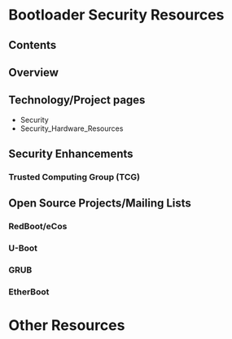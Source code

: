 # Bootloader Security Resources
## Contents
## Overview
## Technology/Project pages
* Security
* Security_Hardware_Resources
## Security Enhancements
### Trusted Computing Group (TCG)
## Open Source Projects/Mailing Lists
### RedBoot/eCos
### U-Boot
### GRUB
### EtherBoot
# Other Resources
